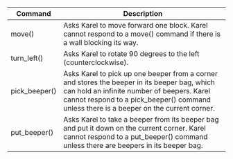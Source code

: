 

|Command|	Description|
|---|---|
|move()|	Asks Karel to move forward one block. Karel cannot respond to a move() command if there is a wall blocking its way.|
|turn_left()|	Asks Karel to rotate 90 degrees to the left (counterclockwise).|
|pick_beeper()|	Asks Karel to pick up one beeper from a corner and stores the beeper in its beeper bag, which can hold an infinite number of beepers. Karel cannot respond to a pick_beeper() command unless there is a beeper on the current corner.|
|put_beeper()|	Asks Karel to take a beeper from its beeper bag and put it down on the current corner. Karel cannot respond to a put_beeper() command unless there are beepers in its beeper bag.|
